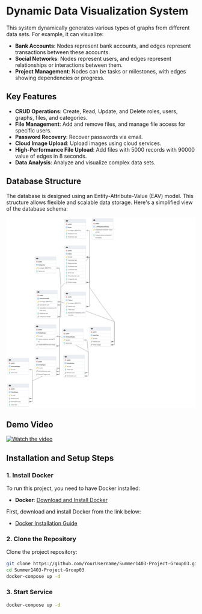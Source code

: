 # Dynamic Data Visualization System

This system dynamically generates various types of graphs from different data sets. For example, it can visualize:

- **Bank Accounts**: Nodes represent bank accounts, and edges represent transactions between these accounts.
- **Social Networks**: Nodes represent users, and edges represent relationships or interactions between them.
- **Project Management**: Nodes can be tasks or milestones, with edges showing dependencies or progress.

## Key Features

- **CRUD Operations**: Create, Read, Update, and Delete roles, users, graphs, files, and categories.
- **File Management**: Add and remove files, and manage file access for specific users.
- **Password Recovery**: Recover passwords via email.
- **Cloud Image Upload**: Upload images using cloud services.
- **High-Performance File Upload**: Add files with 5000 records with 90000 value of edges in 8 seconds.
- **Data Analysis**: Analyze and visualize complex data sets.

## Database Structure

The database is designed using an Entity-Attribute-Value (EAV) model. This structure allows flexible and scalable data storage. Here's a simplified view of the database schema:

![Database Structure](https://github.com/mahdijafariii/Data-analyze-Code_star/blob/main/resource/Untitled.png)


## Demo Video
[![Watch the video](https://img.youtube.com/vi/yxnufdDJ-ek/maxresdefault.jpg)](https://www.youtube.com/watch?v=yxnufdDJ-ek)


## Installation and Setup Steps

### 1. Install Docker
To run this project, you need to have Docker installed:
- **Docker**: [Download and Install Docker](https://www.docker.com/get-started)

First, download and install Docker from the link below:

- [Docker Installation Guide](https://www.docker.com/get-started)

### 2. Clone the Repository

Clone the project repository:

```bash
git clone https://github.com/YourUsername/Summer1403-Project-Group03.git
cd Summer1403-Project-Group03
docker-compose up -d
```

### 3. Start Service
```bash
docker-compose up -d
```






